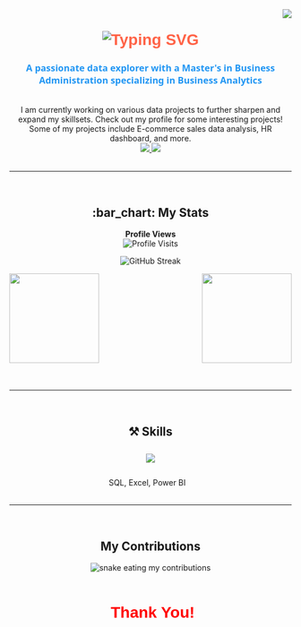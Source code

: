<img align="right" src="https://visitor-badge.laobi.icu/badge?page_id=rithulshaji.rithulshaji" />

<h1 align="center" style="font-family: 'Arial Black', Gadget, sans-serif; color: #FF6347;">
  <img src="https://readme-typing-svg.herokuapp.com/?font=Righteous&size=35&center=true&vCenter=true&width=600&height=70&duration=4000&lines=%F0%9F%91%8B+Hi+There!+;+I'm+Rithul+Shaji!;" alt="Typing SVG" />
</h1>

<h3 align="center" style="font-family: 'Segoe UI', Tahoma, Geneva, Verdana, sans-serif; color: #2196F3;">A passionate data explorer with a Master's in Business Administration specializing in Business Analytics </h3>

<br/>

<div align="center">
  I am currently working on various data projects to further sharpen and expand my skillsets. Check out my profile for some interesting projects! Some of my projects include E-commerce sales data analysis, HR dashboard, and more.<br>
</div>

<div align="center">
  <a href="mailto:rithulshaji.nitc@gmail.com">
    <img src="https://img.shields.io/badge/Gmail-333333?style=for-the-badge&logo=gmail&logoColor=red" />
  </a>
  <a href="https://www.linkedin.com/in/rithulshaji/" target="_blank">
    <img src="https://img.shields.io/badge/LinkedIn-0077B5?style=for-the-badge&logo=linkedin&logoColor=white" target="_blank" />
  </a>
</div>


<br/>

<hr> 

<h2 align="center">:bar_chart: My Stats</h2>

<p align="center">
  <b>Profile Views</b><br>
  <img src="https://profile-counter.glitch.me/rithulshaji/count.svg" alt="Profile Visits" />
</p>

<p align="center">
  <img src="http://github-readme-streak-stats.herokuapp.com?user=rithulshaji&theme=dark&background=000000" alt="GitHub Streak" />
</p>

<div style="display: flex; justify-content: space-between;">
  <img src="https://github-readme-stats.vercel.app/api?username=rithulshaji&show_icons=true&theme=merko" align="left" height="160em">
  <img src="https://github-readme-stats.vercel.app/api/top-langs/?username=rithulshaji&layout=compact&theme=vision-friendly-dark" align="right" height="160em">
</div>
<br/>
<br/>

<hr> 

<h2 align="center">⚒️ Skills</h2>

<div align="center">
  <img src="https://skillicons.dev/icons?i=python,r,pandas" style="margin: 10px;" />
  <br/>
  <br/>
  SQL, Excel, Power BI
  
</div>

<br/>

<hr> 

<h2 align="center"> My Contributions </h2>

<div align="center">
  <img alt="snake eating my contributions" src="https://raw.githubusercontent.com/rithulshaji/rithulshaji/main/github-contribution-grid-snake.svg" />
</div>

<br/>

<h1 align="center" style="font-family: 'Arial Black', Gadget, sans-serif; color: red;">
   Thank You!
</h1>
